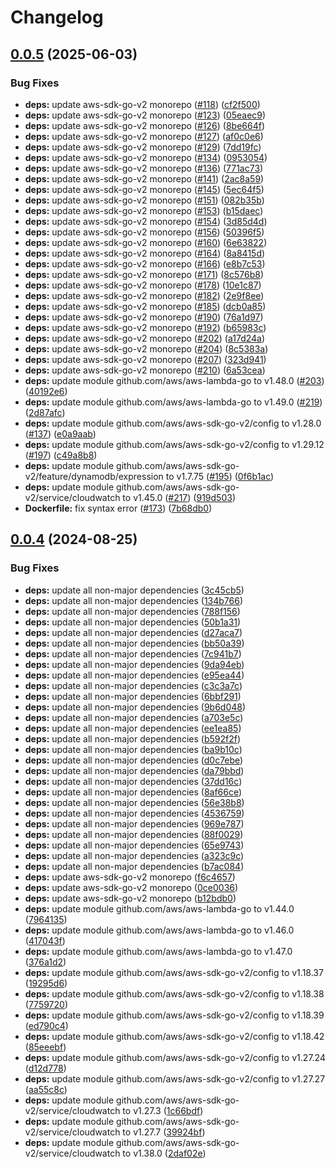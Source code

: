 # Changelog

## [0.0.5](https://github.com/nabeken/cloudwatchdoggo/compare/v0.0.4...v0.0.5) (2025-06-03)


### Bug Fixes

* **deps:** update aws-sdk-go-v2 monorepo ([#118](https://github.com/nabeken/cloudwatchdoggo/issues/118)) ([cf2f500](https://github.com/nabeken/cloudwatchdoggo/commit/cf2f50065345f94ccedfc2c872e19c76bef3cf26))
* **deps:** update aws-sdk-go-v2 monorepo ([#123](https://github.com/nabeken/cloudwatchdoggo/issues/123)) ([05eaec9](https://github.com/nabeken/cloudwatchdoggo/commit/05eaec9921fe4615acb6c87b54af3dd6b99ce00d))
* **deps:** update aws-sdk-go-v2 monorepo ([#126](https://github.com/nabeken/cloudwatchdoggo/issues/126)) ([8be664f](https://github.com/nabeken/cloudwatchdoggo/commit/8be664f6a16eed0c9b8b32364526d5709e2c0ce8))
* **deps:** update aws-sdk-go-v2 monorepo ([#127](https://github.com/nabeken/cloudwatchdoggo/issues/127)) ([af0c0e6](https://github.com/nabeken/cloudwatchdoggo/commit/af0c0e6bb82b95da19b2a2128c413bd90440c4ff))
* **deps:** update aws-sdk-go-v2 monorepo ([#129](https://github.com/nabeken/cloudwatchdoggo/issues/129)) ([7dd19fc](https://github.com/nabeken/cloudwatchdoggo/commit/7dd19fc85eb697301a62cdd046a0e9501977369c))
* **deps:** update aws-sdk-go-v2 monorepo ([#134](https://github.com/nabeken/cloudwatchdoggo/issues/134)) ([0953054](https://github.com/nabeken/cloudwatchdoggo/commit/095305487f88075354f6f699ec0ebd5a1e923a1a))
* **deps:** update aws-sdk-go-v2 monorepo ([#136](https://github.com/nabeken/cloudwatchdoggo/issues/136)) ([771ac73](https://github.com/nabeken/cloudwatchdoggo/commit/771ac732fc64f46de20808961980ecfe9a09aba9))
* **deps:** update aws-sdk-go-v2 monorepo ([#141](https://github.com/nabeken/cloudwatchdoggo/issues/141)) ([2ac8a59](https://github.com/nabeken/cloudwatchdoggo/commit/2ac8a59fb3b560ada4ea7793b5cfc501e0fe0532))
* **deps:** update aws-sdk-go-v2 monorepo ([#145](https://github.com/nabeken/cloudwatchdoggo/issues/145)) ([5ec64f5](https://github.com/nabeken/cloudwatchdoggo/commit/5ec64f5082fc3ad1f75c6fa81ef36dbda4698d29))
* **deps:** update aws-sdk-go-v2 monorepo ([#151](https://github.com/nabeken/cloudwatchdoggo/issues/151)) ([082b35b](https://github.com/nabeken/cloudwatchdoggo/commit/082b35b06b2685d80436802ba15b3826cbf2695a))
* **deps:** update aws-sdk-go-v2 monorepo ([#153](https://github.com/nabeken/cloudwatchdoggo/issues/153)) ([b15daec](https://github.com/nabeken/cloudwatchdoggo/commit/b15daec4250a7f84ae42f0a2c4cb0dc1e2bfea70))
* **deps:** update aws-sdk-go-v2 monorepo ([#154](https://github.com/nabeken/cloudwatchdoggo/issues/154)) ([3d85d4d](https://github.com/nabeken/cloudwatchdoggo/commit/3d85d4d9b23dd4682cff16d260dcba21b2ccc058))
* **deps:** update aws-sdk-go-v2 monorepo ([#156](https://github.com/nabeken/cloudwatchdoggo/issues/156)) ([50396f5](https://github.com/nabeken/cloudwatchdoggo/commit/50396f558a222ccf837abf548f5edd0736c22cff))
* **deps:** update aws-sdk-go-v2 monorepo ([#160](https://github.com/nabeken/cloudwatchdoggo/issues/160)) ([6e63822](https://github.com/nabeken/cloudwatchdoggo/commit/6e638223bd9cfd977c3069661732a32ba7bc8b63))
* **deps:** update aws-sdk-go-v2 monorepo ([#164](https://github.com/nabeken/cloudwatchdoggo/issues/164)) ([8a8415d](https://github.com/nabeken/cloudwatchdoggo/commit/8a8415dfb1fbd4bea3585999f9923e93a38f78d9))
* **deps:** update aws-sdk-go-v2 monorepo ([#166](https://github.com/nabeken/cloudwatchdoggo/issues/166)) ([e8b7c53](https://github.com/nabeken/cloudwatchdoggo/commit/e8b7c5360ea8130e7bd1b198845a6479b0179753))
* **deps:** update aws-sdk-go-v2 monorepo ([#171](https://github.com/nabeken/cloudwatchdoggo/issues/171)) ([8c576b8](https://github.com/nabeken/cloudwatchdoggo/commit/8c576b8909fec2e29c8cee63933849d01ec90223))
* **deps:** update aws-sdk-go-v2 monorepo ([#178](https://github.com/nabeken/cloudwatchdoggo/issues/178)) ([10e1c87](https://github.com/nabeken/cloudwatchdoggo/commit/10e1c876215f7e3eab166f570dd9e2b12c5c33eb))
* **deps:** update aws-sdk-go-v2 monorepo ([#182](https://github.com/nabeken/cloudwatchdoggo/issues/182)) ([2e9f8ee](https://github.com/nabeken/cloudwatchdoggo/commit/2e9f8eecca2e0521c6719df8f058c7184fc20771))
* **deps:** update aws-sdk-go-v2 monorepo ([#185](https://github.com/nabeken/cloudwatchdoggo/issues/185)) ([dcb0a85](https://github.com/nabeken/cloudwatchdoggo/commit/dcb0a856e8a22582ad2b6ca0199d3d0ba0d61bdd))
* **deps:** update aws-sdk-go-v2 monorepo ([#190](https://github.com/nabeken/cloudwatchdoggo/issues/190)) ([76a1d97](https://github.com/nabeken/cloudwatchdoggo/commit/76a1d97b1cee651ed0ae261130ca1841079dfd69))
* **deps:** update aws-sdk-go-v2 monorepo ([#192](https://github.com/nabeken/cloudwatchdoggo/issues/192)) ([b65983c](https://github.com/nabeken/cloudwatchdoggo/commit/b65983c2b409dab3a2c138f1b88c8ce64b8ea730))
* **deps:** update aws-sdk-go-v2 monorepo ([#202](https://github.com/nabeken/cloudwatchdoggo/issues/202)) ([a17d24a](https://github.com/nabeken/cloudwatchdoggo/commit/a17d24a1fa9cb82075d199d8f7bb717e0f1fea29))
* **deps:** update aws-sdk-go-v2 monorepo ([#204](https://github.com/nabeken/cloudwatchdoggo/issues/204)) ([8c5383a](https://github.com/nabeken/cloudwatchdoggo/commit/8c5383a13cf131ae3673f458df44526681ce7273))
* **deps:** update aws-sdk-go-v2 monorepo ([#207](https://github.com/nabeken/cloudwatchdoggo/issues/207)) ([323d941](https://github.com/nabeken/cloudwatchdoggo/commit/323d941273095534d23c7b683bd58aeb63691dcd))
* **deps:** update aws-sdk-go-v2 monorepo ([#210](https://github.com/nabeken/cloudwatchdoggo/issues/210)) ([6a53cea](https://github.com/nabeken/cloudwatchdoggo/commit/6a53cea47bd61ac977e8183697235ee3321f7a89))
* **deps:** update module github.com/aws/aws-lambda-go to v1.48.0 ([#203](https://github.com/nabeken/cloudwatchdoggo/issues/203)) ([40192e6](https://github.com/nabeken/cloudwatchdoggo/commit/40192e6ace60b9158978459a0b13c12808345dda))
* **deps:** update module github.com/aws/aws-lambda-go to v1.49.0 ([#219](https://github.com/nabeken/cloudwatchdoggo/issues/219)) ([2d87afc](https://github.com/nabeken/cloudwatchdoggo/commit/2d87afc41628687ef30923062f945648b00036e0))
* **deps:** update module github.com/aws/aws-sdk-go-v2/config to v1.28.0 ([#137](https://github.com/nabeken/cloudwatchdoggo/issues/137)) ([e0a9aab](https://github.com/nabeken/cloudwatchdoggo/commit/e0a9aab9d670063dc695401f062381ddde5413b1))
* **deps:** update module github.com/aws/aws-sdk-go-v2/config to v1.29.12 ([#197](https://github.com/nabeken/cloudwatchdoggo/issues/197)) ([c49a8b8](https://github.com/nabeken/cloudwatchdoggo/commit/c49a8b8583115a4b5f8492602661b9ec069834ee))
* **deps:** update module github.com/aws/aws-sdk-go-v2/feature/dynamodb/expression to v1.7.75 ([#195](https://github.com/nabeken/cloudwatchdoggo/issues/195)) ([0f6b1ac](https://github.com/nabeken/cloudwatchdoggo/commit/0f6b1ace03f4daa9c74e2e8a29db44e29f778819))
* **deps:** update module github.com/aws/aws-sdk-go-v2/service/cloudwatch to v1.45.0 ([#217](https://github.com/nabeken/cloudwatchdoggo/issues/217)) ([919d503](https://github.com/nabeken/cloudwatchdoggo/commit/919d503a4667aeea3b2814d3e0dce40e8f1fd6ec))
* **Dockerfile:** fix syntax error ([#173](https://github.com/nabeken/cloudwatchdoggo/issues/173)) ([7b68db0](https://github.com/nabeken/cloudwatchdoggo/commit/7b68db0738ed9eaa850ffd957ded36e78a4fb8bd))

## [0.0.4](https://github.com/nabeken/cloudwatchdoggo/compare/v0.0.3...v0.0.4) (2024-08-25)


### Bug Fixes

* **deps:** update all non-major dependencies ([3c45cb5](https://github.com/nabeken/cloudwatchdoggo/commit/3c45cb55078326904b8f0cf1843c594e2d5f3a12))
* **deps:** update all non-major dependencies ([134b766](https://github.com/nabeken/cloudwatchdoggo/commit/134b7667cc0afca49b0c2fb00b4eacca878122cf))
* **deps:** update all non-major dependencies ([788f156](https://github.com/nabeken/cloudwatchdoggo/commit/788f156f20054ccccc3d584eb62120d2141c5ecd))
* **deps:** update all non-major dependencies ([50b1a31](https://github.com/nabeken/cloudwatchdoggo/commit/50b1a31eec80bd041ffe019cb1a5f4a2fa2965d7))
* **deps:** update all non-major dependencies ([d27aca7](https://github.com/nabeken/cloudwatchdoggo/commit/d27aca7a9661bdcf57e853741b5b43c6afa8cd63))
* **deps:** update all non-major dependencies ([bb50a39](https://github.com/nabeken/cloudwatchdoggo/commit/bb50a391e7ccebb2046f53d9e04b9d5ab70187d2))
* **deps:** update all non-major dependencies ([7c941b7](https://github.com/nabeken/cloudwatchdoggo/commit/7c941b762c655fd7600a478b64b3a1d7c227f5ce))
* **deps:** update all non-major dependencies ([9da94eb](https://github.com/nabeken/cloudwatchdoggo/commit/9da94ebaf7ca69b3948a0d066a35a923a440850f))
* **deps:** update all non-major dependencies ([e95ea44](https://github.com/nabeken/cloudwatchdoggo/commit/e95ea4489488b547bc2966cbe373f2566f45be5e))
* **deps:** update all non-major dependencies ([c3c3a7c](https://github.com/nabeken/cloudwatchdoggo/commit/c3c3a7c9427a4f33f3e33748766a4f95437ccbf2))
* **deps:** update all non-major dependencies ([6bbf291](https://github.com/nabeken/cloudwatchdoggo/commit/6bbf291322c8998ac70c3192dc1567f7c4f22f32))
* **deps:** update all non-major dependencies ([9b6d048](https://github.com/nabeken/cloudwatchdoggo/commit/9b6d0487b9329e1f7fb2c14b5029db93488025e8))
* **deps:** update all non-major dependencies ([a703e5c](https://github.com/nabeken/cloudwatchdoggo/commit/a703e5c41dd374a7992bae5cf9fccac510e4dd5c))
* **deps:** update all non-major dependencies ([ee1ea85](https://github.com/nabeken/cloudwatchdoggo/commit/ee1ea85bb1dd718a839a52c504da285e7def8330))
* **deps:** update all non-major dependencies ([b592f2f](https://github.com/nabeken/cloudwatchdoggo/commit/b592f2fe8efc9fe27c40daa4f13f9fdbc491a443))
* **deps:** update all non-major dependencies ([ba9b10c](https://github.com/nabeken/cloudwatchdoggo/commit/ba9b10c7a6a868739ea8dfc00b15e0d2dec711bd))
* **deps:** update all non-major dependencies ([d0c7ebe](https://github.com/nabeken/cloudwatchdoggo/commit/d0c7ebef6496dd8d04111df244f81fde8c745815))
* **deps:** update all non-major dependencies ([da79bbd](https://github.com/nabeken/cloudwatchdoggo/commit/da79bbd3d133a09766a91dd68c80b2e66e0efabe))
* **deps:** update all non-major dependencies ([37dd16c](https://github.com/nabeken/cloudwatchdoggo/commit/37dd16c490b1283e3e479a18499ba268cec21e79))
* **deps:** update all non-major dependencies ([8af66ce](https://github.com/nabeken/cloudwatchdoggo/commit/8af66ce866a5eeb4f64cb3f77ceea7d934d9eacb))
* **deps:** update all non-major dependencies ([56e38b8](https://github.com/nabeken/cloudwatchdoggo/commit/56e38b854ff751ff74722c0a237eaab0c2bd954e))
* **deps:** update all non-major dependencies ([4536759](https://github.com/nabeken/cloudwatchdoggo/commit/4536759284c387db975fbdd0aed22a5c332fdc6a))
* **deps:** update all non-major dependencies ([969e787](https://github.com/nabeken/cloudwatchdoggo/commit/969e7877aafbc7e2ed1bedb7342f510ccb96d282))
* **deps:** update all non-major dependencies ([88f0029](https://github.com/nabeken/cloudwatchdoggo/commit/88f00292e0a5d35b4a2422448ccd119a8cc38f96))
* **deps:** update all non-major dependencies ([65e9743](https://github.com/nabeken/cloudwatchdoggo/commit/65e974360498c46cd4a94450e0dd0db005f118d0))
* **deps:** update all non-major dependencies ([a323c9c](https://github.com/nabeken/cloudwatchdoggo/commit/a323c9c690fd0c87209cd257759ce23d66636f6e))
* **deps:** update all non-major dependencies ([b7ac084](https://github.com/nabeken/cloudwatchdoggo/commit/b7ac084ea62ab0bd82948a6fb6eb3580350b3101))
* **deps:** update aws-sdk-go-v2 monorepo ([f6c4657](https://github.com/nabeken/cloudwatchdoggo/commit/f6c465721d83d6ab2f96482979623be41693e027))
* **deps:** update aws-sdk-go-v2 monorepo ([0ce0036](https://github.com/nabeken/cloudwatchdoggo/commit/0ce0036cf023458cc592cca3acde59c7c2236aff))
* **deps:** update aws-sdk-go-v2 monorepo ([b12bdb0](https://github.com/nabeken/cloudwatchdoggo/commit/b12bdb04b70d5c7b84e9de5cd7115a7d045205bd))
* **deps:** update module github.com/aws/aws-lambda-go to v1.44.0 ([7964135](https://github.com/nabeken/cloudwatchdoggo/commit/79641359d349ec024228e437b33c1bd079b1e474))
* **deps:** update module github.com/aws/aws-lambda-go to v1.46.0 ([417043f](https://github.com/nabeken/cloudwatchdoggo/commit/417043f50b34f507fbbf6e1980cf3f0941cfb170))
* **deps:** update module github.com/aws/aws-lambda-go to v1.47.0 ([376a1d2](https://github.com/nabeken/cloudwatchdoggo/commit/376a1d2b26107636673cdcb0fffa92ad24a71b43))
* **deps:** update module github.com/aws/aws-sdk-go-v2/config to v1.18.37 ([19295d6](https://github.com/nabeken/cloudwatchdoggo/commit/19295d6918c18625cc527e93e20d44aa1ca97280))
* **deps:** update module github.com/aws/aws-sdk-go-v2/config to v1.18.38 ([7759720](https://github.com/nabeken/cloudwatchdoggo/commit/775972095b8cc207d8efd8c56131729c0333a446))
* **deps:** update module github.com/aws/aws-sdk-go-v2/config to v1.18.39 ([ed790c4](https://github.com/nabeken/cloudwatchdoggo/commit/ed790c4d9997530af08224530e403ec602bb09c4))
* **deps:** update module github.com/aws/aws-sdk-go-v2/config to v1.18.42 ([85eeebf](https://github.com/nabeken/cloudwatchdoggo/commit/85eeebfed84064bed7ecf1c47e5d4f59c7c6caf8))
* **deps:** update module github.com/aws/aws-sdk-go-v2/config to v1.27.24 ([d12d778](https://github.com/nabeken/cloudwatchdoggo/commit/d12d7784ec4d1d34750cd43ebf6571d7b7dc64f6))
* **deps:** update module github.com/aws/aws-sdk-go-v2/config to v1.27.27 ([aa55c8c](https://github.com/nabeken/cloudwatchdoggo/commit/aa55c8cd41fa498eddf79870b2460e79075beb54))
* **deps:** update module github.com/aws/aws-sdk-go-v2/service/cloudwatch to v1.27.3 ([1c66bdf](https://github.com/nabeken/cloudwatchdoggo/commit/1c66bdf0b5cab18ec64800f79a17018620e2c4ce))
* **deps:** update module github.com/aws/aws-sdk-go-v2/service/cloudwatch to v1.27.7 ([39924bf](https://github.com/nabeken/cloudwatchdoggo/commit/39924bf96779e3c468035fd2fef57d2c54c5bcae))
* **deps:** update module github.com/aws/aws-sdk-go-v2/service/cloudwatch to v1.38.0 ([2daf02e](https://github.com/nabeken/cloudwatchdoggo/commit/2daf02e6b7b3607e3fdaf0dea35e191b14d6883f))

